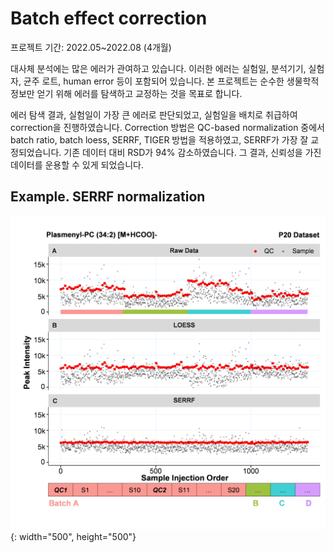 # Batch effect correction

프로젝트 기간: 2022.05~2022.08 (4개월)  

대사체 분석에는 많은 에러가 관여하고 있습니다. 이러한 에러는 실험일, 분석기기, 실험자, 균주 로트, human error 등이 포함되어 있습니다. 본 프로젝트는 순수한 생물학적 정보만 얻기 위해 에러를 탐색하고 교정하는 것을 목표로 합니다. 

에러 탐색 결과, 실험일이 가장 큰 에러로 판단되었고, 실험일을 배치로 취급하여 correction을 진행하였습니다. Correction 방법은 QC-based normalization 중에서 batch ratio, batch loess, SERRF, TIGER 방법을 적용하였고, SERRF가 가장 잘 교정되었습니다. 기존 데이터 대비 RSD가 94% 감소하였습니다. 그 결과, 신뢰성을 가진 데이터를 운용할 수 있게 되었습니다.

## Example. SERRF normalization
![](./img/3_1.png){: width="500", height="500"}
